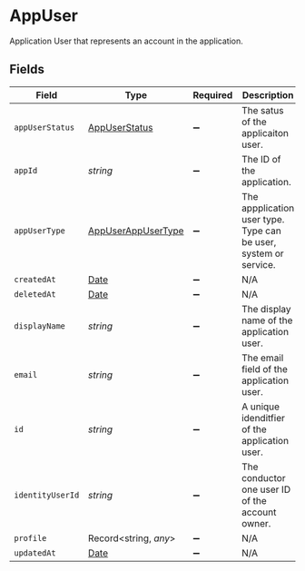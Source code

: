 # AppUser

 Application User that represents an account in the application.



## Fields

| Field                                                                                         | Type                                                                                          | Required                                                                                      | Description                                                                                   |
| --------------------------------------------------------------------------------------------- | --------------------------------------------------------------------------------------------- | --------------------------------------------------------------------------------------------- | --------------------------------------------------------------------------------------------- |
| `appUserStatus`                                                                               | [AppUserStatus](../../models/shared/appuserstatus.md)                                         | :heavy_minus_sign:                                                                            |  The satus of the applicaiton user.<br/>                                                      |
| `appId`                                                                                       | *string*                                                                                      | :heavy_minus_sign:                                                                            |  The ID of the application.<br/>                                                              |
| `appUserType`                                                                                 | [AppUserAppUserType](../../models/shared/appuserappusertype.md)                               | :heavy_minus_sign:                                                                            |  The appplication user type. Type can be user, system or service.<br/>                        |
| `createdAt`                                                                                   | [Date](https://developer.mozilla.org/en-US/docs/Web/JavaScript/Reference/Global_Objects/Date) | :heavy_minus_sign:                                                                            | N/A                                                                                           |
| `deletedAt`                                                                                   | [Date](https://developer.mozilla.org/en-US/docs/Web/JavaScript/Reference/Global_Objects/Date) | :heavy_minus_sign:                                                                            | N/A                                                                                           |
| `displayName`                                                                                 | *string*                                                                                      | :heavy_minus_sign:                                                                            |  The display name of the application user.<br/>                                               |
| `email`                                                                                       | *string*                                                                                      | :heavy_minus_sign:                                                                            |  The email field of the application user.<br/>                                                |
| `id`                                                                                          | *string*                                                                                      | :heavy_minus_sign:                                                                            |  A unique idenditfier of the application user.<br/>                                           |
| `identityUserId`                                                                              | *string*                                                                                      | :heavy_minus_sign:                                                                            |  The conductor one user ID of the account owner.<br/>                                         |
| `profile`                                                                                     | Record<string, *any*>                                                                         | :heavy_minus_sign:                                                                            | N/A                                                                                           |
| `updatedAt`                                                                                   | [Date](https://developer.mozilla.org/en-US/docs/Web/JavaScript/Reference/Global_Objects/Date) | :heavy_minus_sign:                                                                            | N/A                                                                                           |